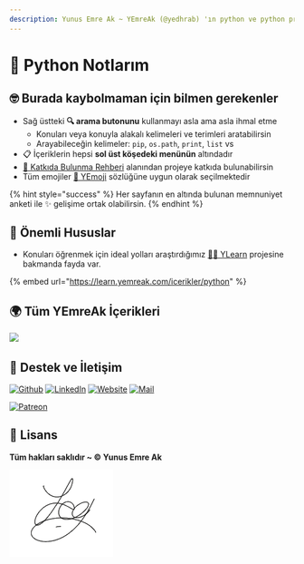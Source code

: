 ```yaml
---
description: Yunus Emre Ak ~ YEmreAk (@yedhrab) 'ın python ve python programlama notları
---
```

# 🐍 Python Notlarım

## 🤓 Burada kaybolmaman için bilmen gerekenler

* Sağ üstteki **🔍 arama butonunu** kullanmayı asla ama asla ihmal etme
  * Konuları veya konuyla alakalı kelimeleri ve terimleri aratabilirsin
  * Arayabileceğin kelimeler: `pip`, `os.path`, `print`, `list` vs
* 📋 İçeriklerin hepsi **sol üst köşedeki menünün** altındadır
* [💖 Katkıda Bulunma Rehberi](https://wiki.yemreak.com/changelog) alanından projeye katkıda bulunabilirsin
* Tüm emojiler [🚀 YEmoji](https://learn.yemreak.com/yonetim/yemoji) sözlüğüne uygun olarak seçilmektedir

{% hint style="success" %}
Her sayfanın en altında bulunan memnuniyet anketi ile ✨ gelişime ortak olabilirsin.
{% endhint %}

## 📢 Önemli Hususlar

* Konuları öğrenmek için ideal yolları araştırdığımız [👨‍🏫 YLearn](https://learn.yemreak.com) projesine bakmanda fayda var.

{% embed url="https://learn.yemreak.com/icerikler/python" %}

## 🌍 Tüm YEmreAk İçerikleri

![](https://eoypsq.db.files.1drv.com/y4mm8ftaBWWjoRrGYzVqwobPGHiosPbYS5dalG45aj3hoN58961nureJYKmsqDh\_1pOrBCUlQ7Uf4ebjAbLNpl5ZSmDSVhLP81sNZzU8IVuE9BGEfSNURyl0qka5ZKObnwMFFPAZRA4Xxu4-YGDbQowm4FjZGwWfpgy9IRY52sCvzxaifYKketDQXNFIwzdQ\_0f47Iz_i5mj2B6boh81pUSuQ?width=1723\&height=1541\&cropmode=none)

## 💖 Destek ve İletişim

​[​![Github](https://rqbg1a.db.files.1drv.com/y4mtjf-dvg5MBjSakW4GBYzFtOVt_uu69W-izMeGkIwId9unXkIgnzUZME2HdGvzLPNu6NcxS0pYnfTJ17KSfnnYyst9S-Z-zHquB1qwOaPwdsL1CzCgNkniXP2aR4pYnnRkDhwhbi-1DsUkAyLgtjINpG6OgXypUvPnUAYLmY0p6aB2qEbddRlAQtxKmPOg9JiP4-29NPzR5-XUbOXHLXbSw?width=32\&height=32\&cropmode=none)​](https://github.com/yedhrab) [​![LinkedIn](https://4pmugq.db.files.1drv.com/y4mxwwbgBJNWw7PZk6zf_W0fTZmPx_yQ3pIOwp9SBxCGTa5mVx3vlQFBkfI44DGQfkjMXlS9StguN4vRjmg2l0VssSFbmCcbDfSnJ-LA18YWyLf3eky6jku76rwWCyAdbM7nK0GYAotwG2F-nnVSSwsJ9XrruYjXtIMtt34AHRLpHYgJQJ2odopiPgSRS9FuT6QiDriyCqWdWTN8t2MUyzxtQ?width=32\&height=32\&cropmode=none)​](https://www.linkedin.com/in/yemreak/) [​![Website](https://6jdtrg.db.files.1drv.com/y4mIQrsbTp0wg3KskRFeRnWl4FVMIUKyQ7-Ir2Ys03bsQGCNCA0N3OV1j3D7MmxeyDoTjlKr4rYbE82psTy4EQJpd1pQk_Cw9iYv0ByfJ58PrBooFtWHBvCguaRzQ6iRTW9X27i5kdRMDEOSMdBsquoGXQ_pNLvZaSaDN93YquHdbyGym-LZ4uh2e1TsFjQB-3gZwF7-r3ab6EHfLvIGaGUiw?width=32\&height=32\&cropmode=none)​](https://yemreak.com) [​![Mail](https://eoy4mq.db.files.1drv.com/y4mLq1CXSnQWlL9ehy20o6B7WFgPv1BTCaWPThKk1Mf_fISbvvSySm86X-ejGGHX4UMREqEOMnf_vQDuWF-WG1J2Aq17ZO5Xi96g33zETxhkTslKn_bqyMy1AYr_PkX38PyO2En4gXINdVq5OG5HvqnRJijmgB4gLGPOuttdrxv1E5gsyO_YCU0VdGjRS_nqjMfVOlU6K0UZheOvFGIdzhzKA?width=32\&height=32\&cropmode=none)​](mailto:yemreak.com@gmail.com?subject=YPython%20%7C%20GitHub)​

​[​![Patreon](https://hawu6q.db.files.1drv.com/y4mqTBSbls4HJODhcLPdP-b-DPZOMSCX8w44ocstJAcYF31ppmvv047e8blXXRo-H9po-hwBQDMJlQ4sbxFLVpQhc7hErnn4jcHikn0MRkEO1puS7WPlPF\_\_QejE8hvyzLMlovfU2ms1V8ilZhXpWohWz-dzY9UesRXaJKiDRAi3qhc4IcowJmHzyeUgk6Jbi5WQ0ePs4GGRnWSNMOq0TeRFA?width=136\&height=32\&cropmode=none)](https://www.patreon.com/yemreak/)

## 🔏 Lisans

**Tüm hakları saklıdır \~ ©️ Yunus Emre Ak**

![YEmreAk](.gitbook/assets/ysigniture-trans.png)

